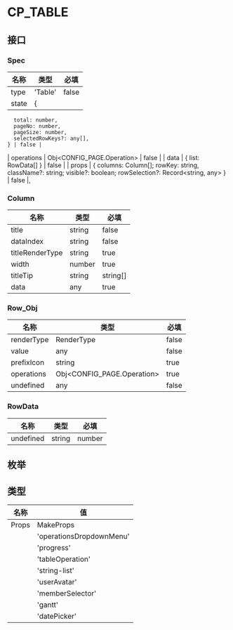 # CP_TABLE

## 接口

### Spec
| 名称 | 类型 | 必填 |
| --- | --- | --- |
| type | 'Table' | false |
| state | {
      total: number,
      pageNo: number,
      pageSize: number,
      selectedRowKeys?: any[],
    } | false |
| operations | Obj<CONFIG_PAGE.Operation> | false |
| data | { list: RowData[] } | false |
| props | {
      columns: Column[];
      rowKey: string,
      className?: string;
      visible?: boolean;
      rowSelection?: Record<string, any>
    } | false |,
### Column
| 名称 | 类型 | 必填 |
| --- | --- | --- |
| title | string | false |
| dataIndex | string | false |
| titleRenderType | string | true |
| width | number | true |
| titleTip | string | string[] | true |
| data | any | true |,
### Row_Obj
| 名称 | 类型 | 必填 |
| --- | --- | --- |
| renderType | RenderType | false |
| value | any | false |
| prefixIcon | string | true |
| operations | Obj<CONFIG_PAGE.Operation> | true |
| undefined | any | false |,
### RowData
| 名称 | 类型 | 必填 |
| --- | --- | --- |
| undefined | string | number | Row_Obj | false |

## 枚举



## 类型

| 名称 | 值 |
| --- | --- |
| Props | MakeProps<Spec> |,| RenderType | 'textWithTags'
    | 'operationsDropdownMenu'
    | 'progress'
    | 'tableOperation'
    | 'string-list'
    | 'userAvatar'
    | 'memberSelector'
    | 'gantt'
    | 'datePicker' |
